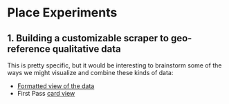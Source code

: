 # Place Experiments

## 1. Building a customizable scraper to geo-reference qualitative data
This is pretty specific, but it would be interesting to brainstorm some of the ways we might visualize and combine these kinds of data:

* [Formatted view of the data](https://codebeautify.org/jsonviewer/cbb2082f)
* First Pass [card view](https://codepen.io/vanwars/full/OJyWWrd)
